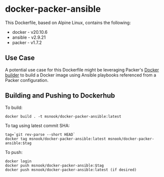 # docker-packer-ansible

This Dockerfile, based on Alpine Linux, contains the following:
  
  * docker  - v20.10.6
  * ansible - v2.9.21
  * packer  - v1.7.2

## Use Case

A potential use case for this Dockerfile might be leveraging Packer's [Docker builder](https://www.packer.io/docs/builders/docker) to build a Docker image using Ansible playbooks referenced from a Packer configuration.

## Building and Pushing to Dockerhub

To build:

```
docker build . -t msnook/docker-packer-ansible:latest
```

To tag using latest commit SHA:

```
tag=`git rev-parse --short HEAD`
docker tag msnook/docker-packer-ansible:latest msnook/docker-packer-ansible:$tag
```

To push:

```
docker login
docker push msnook/docker-packer-ansible:$tag
docker push msnook/docker-packer-ansible:latest (if desired)
```
